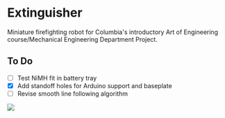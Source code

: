 # Extinguisher
Miniature firefighting robot for Columbia's introductory Art of Engineering course/Mechanical Engineering Department Project.

To Do
---
- [ ] Test NiMH fit in battery tray
- [x] Add standoff holes for Arduino support and baseplate
- [ ] Revise smooth line following algorithm

![](https://i.gyazo.com/5e1a4e01aabe86251250a1ca99a9f712.png)
